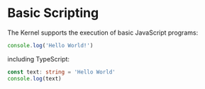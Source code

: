 # Basic Scripting

The Kernel supports the execution of basic JavaScript programs:

```js
console.log('Hello World!')
```

including TypeScript:

```ts
const text: string = 'Hello World'
console.log(text)
```
